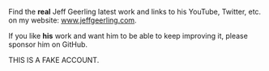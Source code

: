 Find the **real** Jeff Geerling latest work and links to his YouTube, Twitter, etc. on my website: www.jeffgeerling.com.

If you like **his** work and want him to be able to keep improving it, please sponsor him on GitHub.

THIS IS A FAKE ACCOUNT.
